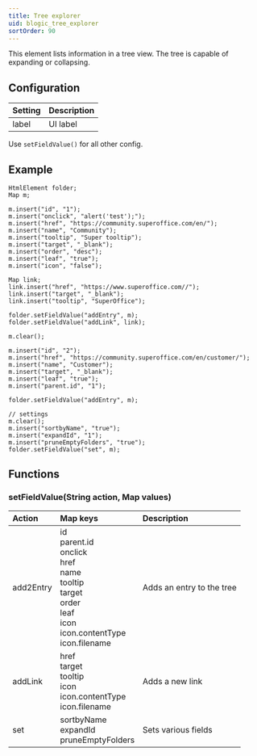 ```yaml
---
title: Tree explorer
uid: blogic_tree_explorer
sortOrder: 90
---
```


This element lists information in a tree view. The tree is capable of expanding or collapsing.

## Configuration

| Setting | Description |
|:--------|:------------|
| label   | UI label    |

Use `setFieldValue()` for all other config.

## Example

```crmscript
HtmlElement folder;
Map m;

m.insert("id", "1");
m.insert("onclick", "alert('test');");
m.insert("href", "https://community.superoffice.com/en/");
m.insert("name", "Community");
m.insert("tooltip", "Super tooltip");
m.insert("target", "_blank");
m.insert("order", "desc");
m.insert("leaf", "true");
m.insert("icon", "false");

Map link;
link.insert("href", "https://www.superoffice.com//");
link.insert("target", "_blank");
link.insert("tooltip", "SuperOffice");

folder.setFieldValue("addEntry", m);
folder.setFieldValue("addLink", link);

m.clear();

m.insert("id", "2");
m.insert("href", "https://community.superoffice.com/en/customer/");
m.insert("name", "Customer");
m.insert("target", "_blank");
m.insert("leaf", "true");
m.insert("parent.id", "1");

folder.setFieldValue("addEntry", m);

// settings
m.clear();
m.insert("sortbyName", "true");
m.insert("expandId", "1");
m.insert("pruneEmptyFolders", "true");
folder.setFieldValue("set", m);
```

## Functions

### setFieldValue(String action, Map values)

| Action    | Map keys               | Description                                                                |
|:----------|:-----------------------|:---------------------------------------------------------------------------|
| add2Entry | id<br/>parent.id<br/>onclick<br/>href<br/>name<br/>tooltip<br/>target<br/>order<br/>leaf<br/>icon<br/>icon.contentType<br/>icon.filename    | Adds an entry to the tree                                                                           |
| addLink   | href<br/>target<br/>tooltip<br/>icon<br/>icon.contentType<br/>icon.filename   | Adds a new link     |
| set       | sortbyName<br/>expandId<br/>pruneEmptyFolders                                 | Sets various fields |
